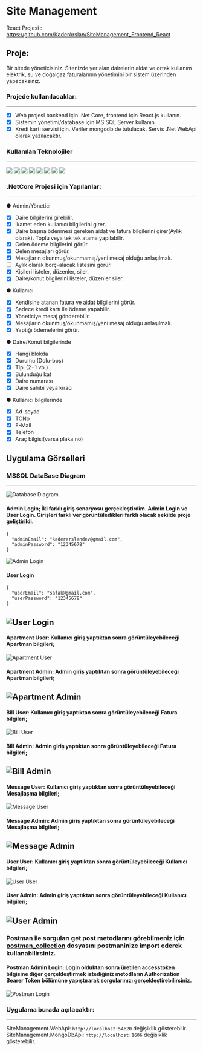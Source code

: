 # Site Management
React Projesi : https://github.com/KaderArslan/SiteManagement_Frontend_React

## Proje:
Bir sitede yöneticisiniz. Sitenizde yer alan dairelerin aidat ve ortak kullanım elektrik, su ve doğalgaz
faturalarının yönetimini bir sistem üzerinden yapacaksınız.

### Projede kullanılacaklar:
---
- [x] Web projesi backend için .Net Core, frontend için React.js kullanın.
- [x] Sistemin yönetimi/database için MS SQL Server kullanın.
- [x] Kredi kartı servisi için. Veriler mongodb de tutulacak. Servis .Net WebApi olarak yazılacaktır.

### Kullanılan Teknolojiler
---
<img src="https://img.shields.io/badge/-diagrams-F08705?logo=diagrams.net&logoColor=fff"> <img src="https://img.shields.io/badge/-MsSQL-CC2927?logo=microsoftsqlserver&logoColor=fff"> <img src="https://img.shields.io/badge/-MongoDB-29b930?logo=mongodb&logoColor=fff"> <img src="https://img.shields.io/badge/-.Net5-512BD4?logo=.net&logoColor=fff"> <img src="https://img.shields.io/badge/-Json%20Web%20Tokens-000000?logo=jsonwebtokens&logoColor=fff"> <img src="https://img.shields.io/badge/-Postman-FF6C37?logo=postman&logoColor=fff"> <img src="https://img.shields.io/badge/-Swagger-85EA2D?logo=swagger&logoColor=fff"> <img src="https://img.shields.io/badge/-VS-5C2D91?logo=visualstudio&logoColor=fff">

### .NetCore Projesi için Yapılanlar:
---
● Admin/Yönetici
- [x] Daire bilgilerini girebilir.
- [x] İkamet eden kullanıcı bilgilerini girer.
- [x] Daire başına ödenmesi gereken aidat ve fatura bilgilerini girer(Aylık olarak). Toplu veya tek tek atama yapılabilir.
- [x] Gelen ödeme bilgilerini görür.
- [x] Gelen mesajları görür.
- [x] Mesajların okunmuş/okunmamış/yeni mesaj olduğu anlaşılmalı.
- [ ] Aylık olarak borç-alacak listesini görür.
- [x] Kişileri listeler, düzenler, siler.
- [x] Daire/konut bilgilerini listeler, düzenler siler.

● Kullanıcı
- [x] Kendisine atanan fatura ve aidat bilgilerini görür.
- [x] Sadece kredi kartı ile ödeme yapabilir.
- [x] Yöneticiye mesaj gönderebilir.
- [x] Mesajların okunmuş/okunmamış/yeni mesaj olduğu anlaşılmalı.
- [x] Yaptığı ödemelerini görür.

● Daire/Konut bilgilerinde
- [x] Hangi blokda
- [x] Durumu (Dolu-boş)
- [x] Tipi (2+1 vb.)
- [x] Bulunduğu kat
- [x] Daire numarası
- [x] Daire sahibi veya kiracı

● Kullanıcı bilgilerinde
- [x] Ad-soyad
- [x] TCNo
- [x] E-Mail
- [x] Telefon
- [x] Araç bilgisi(varsa plaka no)

## Uygulama Görselleri
### MSSQL DataBase Diagram
---
![Database Diagram](https://github.com/KaderArslan/SiteManagement_Backend.NetCore/blob/master/screenshots/DatabaseDiagram.png)
#### Admin Login; İki farklı giriş senaryosu gerçekleştirdim. Admin Login ve User Login. Girişleri farklı ver görüntüledikleri farklı olacak şekilde proje geliştirildi.
```
{
  "adminEmail": "kaderarslandev@gmail.com",
  "adminPassword": "12345678"
}
```
![Admin Login](https://github.com/KaderArslan/SiteManagement_Backend.NetCore/blob/master/screenshots/adminlogin.png)
#### User Login
```
{
  "userEmail": "safak@gmail.com",
  "userPassword": "12345678"
}
```
![User Login](https://github.com/KaderArslan/SiteManagement_Backend.NetCore/blob/master/screenshots/userlogin.png)
---
#### Apartment User: Kullanıcı giriş yaptıktan sonra görüntüleyebileceği Apartman bilgileri;
![Apartment User](https://github.com/KaderArslan/SiteManagement_Backend.NetCore/blob/master/screenshots/apartmentuser.png)
#### Apartment Admin: Admin giriş yaptıktan sonra görüntüleyebileceği Apartman bilgileri;
![Apartment Admin](https://github.com/KaderArslan/SiteManagement_Backend.NetCore/blob/master/screenshots/apartmentadmin.png)
---
#### Bill User: Kullanıcı giriş yaptıktan sonra görüntüleyebileceği Fatura bilgileri;
![Bill User](https://github.com/KaderArslan/SiteManagement_Backend.NetCore/blob/master/screenshots/billuser.png)
#### Bill Admin: Admin giriş yaptıktan sonra görüntüleyebileceği Fatura bilgileri;
![Bill Admin](https://github.com/KaderArslan/SiteManagement_Backend.NetCore/blob/master/screenshots/billadmin.png)
---
#### Message User: Kullanıcı giriş yaptıktan sonra görüntüleyebileceği Mesajlaşma bilgileri;
![Message User](https://github.com/KaderArslan/SiteManagement_Backend.NetCore/blob/master/screenshots/messageuser.png)
#### Message Admin: Admin giriş yaptıktan sonra görüntüleyebileceği Mesajlaşma bilgileri;
![Message Admin](https://github.com/KaderArslan/SiteManagement_Backend.NetCore/blob/master/screenshots/messageadmin.png)
---
#### User User: Kullanıcı giriş yaptıktan sonra görüntüleyebileceği Kullanıcı bilgileri;
![User User](https://github.com/KaderArslan/SiteManagement_Backend.NetCore/blob/master/screenshots/useruser.png)
#### User Admin: Admin giriş yaptıktan sonra görüntüleyebileceği Kullanıcı bilgileri;
![User Admin](https://github.com/KaderArslan/SiteManagement_Backend.NetCore/blob/master/screenshots/useradmin.png)
---
### Postman ile sorguları get post metodlarını görebilmeniz için [postman_collection](https://github.com/KaderArslan/SiteManagement_Backend.NetCore/blob/master/SiteManagement.postman_collection.json) dosyasını postmaninize import ederek kullanabilirsiniz.
#### Postman Admin Login: Login olduktan sonra üretilen accesstoken bilgisine diğer gerçekleştirmek istediğiniz metodların Authorization Bearer Token bölümüne yapıştırarak sorgularınızı gerçekleştirebilirsiniz.
![Postman Login](https://github.com/KaderArslan/SiteManagement_Backend.NetCore/blob/master/screenshots/postmanlogin.png)

### Uygulama burada açılacaktır:
---
SiteManagement.WebApi: ```http://localhost:54620``` değişiklik gösterebilir.
SiteManagement.MongoDbApi: ```http://localhost:1606``` değişiklik gösterebilir.
